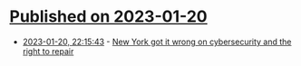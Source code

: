 # [Published on 2023-01-20](index.md)

* [2023-01-20, 22:15:43](https://news.ycombinator.com/item?id=34460821) - [New York got it wrong on cybersecurity and the right to repair](https://www.timesunion.com/opinion/article/Commentary-New-York-got-it-wrong-on-17707551.php)
